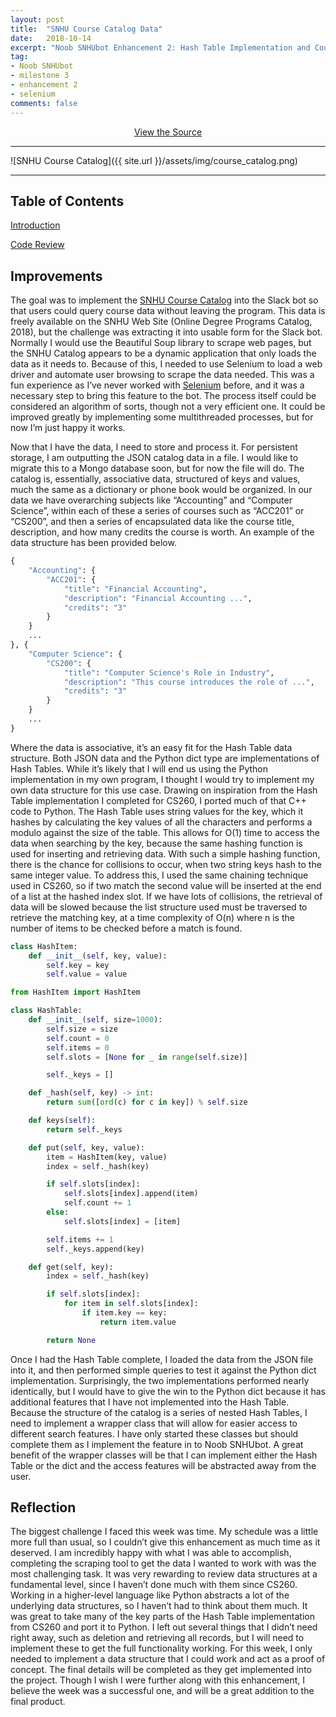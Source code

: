 ```yaml
---
layout: post
title:  "SNHU Course Catalog Data"
date:   2018-10-14
excerpt: "Noob SNHUbot Enhancement 2: Hash Table Implementation and Course Catalog Web Scraping with Selenium."
tag:
- Noob SNHUbot
- milestone 3
- enhancement 2
- selenium
comments: false
---
```


<center><a href="https://github.com/gsfellis/snhu_scrape" target="_blank" class="btn btn-success">View the Source</a></center>

---

![SNHU Course Catalog]({{ site.url }}/assets/img/course_catalog.png)

---

## Table of Contents

[Introduction](#improvements)

[Code Review](#reflection)

## Improvements

The goal was to implement the [SNHU Course Catalog](https://www.snhu.edu/admission/academic-catalogs/coce-catalog#/courses) into the Slack bot so that users could query course data without leaving the program.  This data is freely available on the SNHU Web Site (Online Degree Programs Catalog, 2018), but the challenge was extracting it into usable form for the Slack bot.  Normally I would use the Beautiful Soup library to scrape web pages, but the SNHU Catalog appears to be a dynamic application that only loads the data as it needs to.  Because of this, I needed to use Selenium to load a web driver and automate user browsing to scrape the data needed.  This was a fun experience as I’ve never worked with [Selenium](https://www.seleniumhq.org/) before, and it was a necessary step to bring this feature to the bot.  The process itself could be considered an algorithm of sorts, though not a very efficient one.  It could be improved greatly by implementing some multithreaded processes, but for now I’m just happy it works.

Now that I have the data, I need to store and process it.  For persistent storage, I am outputting the JSON catalog data in a file.  I would like to migrate this to a Mongo database soon, but for now the file will do.  The catalog is, essentially, associative data, structured of keys and values, much the same as a dictionary or phone book would be organized.  In our data we have overarching subjects like “Accounting” and “Computer Science”, within each of these a series of courses such as “ACC201” or “CS200”, and then a series of encapsulated data like the course title, description, and how many credits the course is worth.  An example of the data structure has been provided below.

```python
{
    "Accounting": {
        "ACC201": {
            "title": "Financial Accounting",
            "description": "Financial Accounting ...",
            "credits": "3"
        }
    }
    ...
}, {
    "Computer Science": {
        "CS200": {
            "title": "Computer Science's Role in Industry",
            "description": "This course introduces the role of ...",
            "credits": "3"
        }
    }
    ...
}
```

Where the data is associative, it’s an easy fit for the Hash Table data structure.  Both JSON data and the Python dict type are implementations of Hash Tables.  While it’s likely that I will end us using the Python implementation in my own program, I thought I would try to implement my own data structure for this use case.  Drawing on inspiration from the Hash Table implementation I completed for CS260, I ported much of that C++ code to Python.  The Hash Table uses string values for the key, which it hashes by calculating the key values of all the characters and performs a modulo against the size of the table.  This allows for O(1) time to access the data when searching by the key, because the same hashing function is used for inserting and retrieving data.  With such a simple hashing function, there is the chance for collisions to occur, when two string keys hash to the same integer value.  To address this, I used the same chaining technique used in CS260, so if two match the second value will be inserted at the end of a list at the hashed index slot.  If we have lots of collisions, the retrieval of data will be slowed because the list structure used must be traversed to retrieve the matching key, at a time complexity of O(n) where n is the number of items to be checked before a match is found.

```python
class HashItem:
    def __init__(self, key, value):
        self.key = key
        self.value = value
```

```python
from HashItem import HashItem

class HashTable:
    def __init__(self, size=1000):
        self.size = size
        self.count = 0
        self.items = 0
        self.slots = [None for _ in range(self.size)]

        self._keys = []

    def _hash(self, key) -> int:
        return sum([ord(c) for c in key]) % self.size

    def keys(self):
        return self._keys

    def put(self, key, value):
        item = HashItem(key, value)
        index = self._hash(key)

        if self.slots[index]:
            self.slots[index].append(item)
            self.count += 1
        else:
            self.slots[index] = [item]

        self.items += 1
        self._keys.append(key)

    def get(self, key):
        index = self._hash(key)

        if self.slots[index]:
            for item in self.slots[index]:
                if item.key == key:
                    return item.value

        return None
```

Once I had the Hash Table complete, I loaded the data from the JSON file into it, and then performed simple queries to test it against the Python dict implementation.  Surprisingly, the two implementations performed nearly identically, but I would have to give the win to the Python dict because it has additional features that I have not implemented into the Hash Table. Because the structure of the catalog is a series of nested Hash Tables, I need to implement a wrapper class that will allow for easier access to different search features.  I have only started these classes but should complete them as I implement the feature in to Noob SNHUbot.  A great benefit of the wrapper classes will be that I can implement either the Hash Table or the dict and the access features will be abstracted away from the user.

## Reflection

The biggest challenge I faced this week was time.  My schedule was a little more full than usual, so I couldn’t give this enhancement as much time as it deserved.  I am incredibly happy with what I was able to accomplish, completing the scraping tool to get the data I wanted to work with was the most challenging task.  It was very rewarding to review data structures at a fundamental level, since I haven’t done much with them since CS260.  Working in a higher-level language like Python abstracts a lot of the underlying data structures, so I haven’t had to think about them much.  It was great to take many of the key parts of the Hash Table implementation from CS260 and port it to Python.  I left out several things that I didn’t need right away, such as deletion and retrieving all records, but I will need to implement these to get the full functionality working.  For this week, I only needed to implement a data structure that I could work and act as a proof of concept.  The final details will be completed as they get implemented into the project.  Though I wish I were further along with this enhancement, I believe the week was a successful one, and will be a great addition to the final product.
